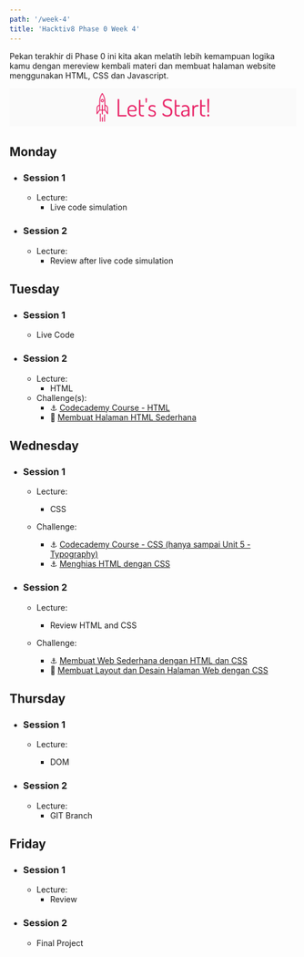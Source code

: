 ```yaml
---
path: '/week-4'
title: 'Hacktiv8 Phase 0 Week 4'
---
```


Pekan terakhir di Phase 0 ini kita akan melatih lebih kemampuan logika kamu dengan
mereview kembali materi dan membuat halaman website menggunakan HTML, CSS dan Javascript.

![Let's start!](/assets/start.png)

## Monday

- ### Session 1

  - Lecture:
    - Live code simulation

- ### Session 2
  - Lecture:
    - Review after live code simulation

## Tuesday

- ### Session 1

  - Live Code

- ### Session 2
  - Lecture:
    - HTML
  - Challenge(s):
    - :anchor: [Codecademy Course - HTML](https://www.codecademy.com/learn/learn-html)
    - :rocket: [Membuat Halaman HTML Sederhana](/week-4/challenges/rocket-laman-web-pertamaku)

## Wednesday

- ### Session 1

  - Lecture:
    - CSS
  - Challenge:

    - :anchor: [Codecademy Course - CSS (hanya sampai Unit 5 - Typography)](https://www.codecademy.com/learn/learn-css)
    - :anchor: [Menghias HTML dengan CSS](/week-4/challenges/anchor-css-selector-and-styling)

- ### Session 2

  - Lecture:
    - Review HTML and CSS
  - Challenge:

    - :anchor: [Membuat Web Sederhana dengan HTML dan CSS](/week-4/challenges/anchor-web-sederhana)
    - :rocket: [Membuat Layout dan Desain Halaman Web dengan CSS](/week-4/challenges/rocket-css-layouting)

## Thursday

- ### Session 1

  - Lecture:

    - DOM

- ### Session 2

  - Lecture:
    - GIT Branch

## Friday

- ### Session 1
  - Lecture:
    - Review
- ### Session 2
  - Final Project
